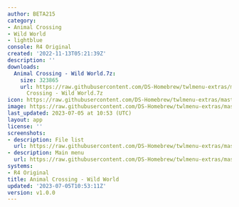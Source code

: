 ```yaml
---
author: BETA215
category:
- Animal Crossing
- Wild World
- lightblue
console: R4 Original
created: '2022-11-13T05:21:39Z'
description: ''
downloads:
  Animal Crossing - Wild World.7z:
    size: 323865
    url: https://raw.githubusercontent.com/DS-Homebrew/twlmenu-extras/master/_nds/TWiLightMenu/r4menu/themes/Animal
      Crossing - Wild World.7z
icon: https://raw.githubusercontent.com/DS-Homebrew/twlmenu-extras/master/unistore/icons/r4.png
image: https://raw.githubusercontent.com/DS-Homebrew/twlmenu-extras/master/unistore/icons/r4.png
last_updated: 2023-07-05 at 10:53 (UTC)
layout: app
license: ''
screenshots:
- description: File list
  url: https://raw.githubusercontent.com/DS-Homebrew/twlmenu-extras/master/_nds/TWiLightMenu/r4menu/themes/meta/Animal%20Crossing%20-%20Wild%20World/screenshots/file-list.png
- description: Main menu
  url: https://raw.githubusercontent.com/DS-Homebrew/twlmenu-extras/master/_nds/TWiLightMenu/r4menu/themes/meta/Animal%20Crossing%20-%20Wild%20World/screenshots/main-menu.png
systems:
- R4 Original
title: Animal Crossing - Wild World
updated: '2023-07-05T10:53:11Z'
version: v1.0.0
---
```

